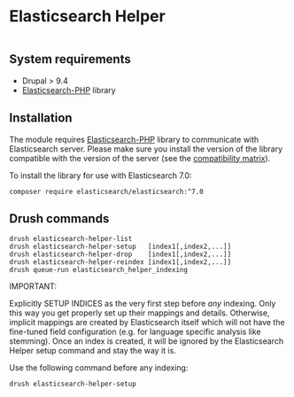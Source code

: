# Elasticsearch Helper

[![<wunderio>](https://circleci.com/gh/wunderio/elasticsearch_helper/tree/8.x-7.x.svg?style=svg)](<https://app.circleci.com/pipelines/github/wunderio/elasticsearch_helper?branch=8.x-7.x>)

## System requirements
* Drupal > 9.4
* [Elasticsearch-PHP](https://github.com/elastic/elasticsearch-php) library

## Installation

The module requires [Elasticsearch-PHP](https://github.com/elastic/elasticsearch-php) library to
communicate with Elasticsearch server. Please make sure you install the version of the library compatible with
the version of the server (see the [compatibility matrix](https://github.com/elastic/elasticsearch-php#version-matrix)).

To install the library for use with Elasticsearch 7.0:
```
composer require elasticsearch/elasticsearch:^7.0
```

## Drush commands

```
drush elasticsearch-helper-list
drush elasticsearch-helper-setup   [index1[,index2,...]]
drush elasticsearch-helper-drop    [index1[,index2,...]]
drush elasticsearch-helper-reindex [index1[,index2,...]]
drush queue-run elasticsearch_helper_indexing
```

IMPORTANT:

Explicitly SETUP INDICES as the very first step before _any_ indexing. Only this way you get properly set up their
mappings and details. Otherwise, implicit mappings are created by Elasticsearch itself which will not have the
fine-tuned field configuration (e.g. for language specific analysis like stemming). Once an index is created, it will
be ignored by the Elasticsearch Helper setup command and stay the way it is.

Use the following command before any indexing:

```
drush elasticsearch-helper-setup
```
